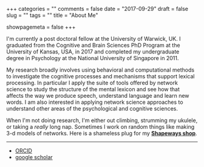 +++
categories = ""
comments = false
date = "2017-09-29"
draft = false
slug = ""
tags = ""
title = "About Me"

showpagemeta = false
+++

I'm currently a post doctoral fellow at the University of Warwick, UK. I graduated from the Cognitive and Brain Sciences PhD Program at the University of Kansas, USA, in 2017 and completed my undergraduate degree in Psychology at the National University of Singapore in 2011. 

My research broadly involves using behavioral and computational methods to investigate the cognitive processes and mechanisms that support lexical processing. In particular I apply the suite of tools offered by network science to study the structure of the mental lexicon and see how that affects the way we produce speech, understand language and learn new words. I am also interested in applying network science approaches to understand other areas of the psychological and cognitive sciences. 

When I'm not doing research, I'm either out climbing, strumming my ukulele, or taking a _really_ long nap. Sometimes I work on random things like making 3-d models of networks. Here is a shameless plug for my **[Shapeways shop](https://www.shapeways.com/shops/csqsiew)**.

***

* [ORCID](http://orcid.org/0000-0003-3384-7374)
* [google scholar](https://scholar.google.com/citations?user=CviKcyUAAAAJ&hl=en&oi=ao)
